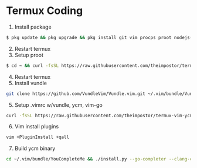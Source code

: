 # Termux Coding

1. Install package
```bash
$ pkg update && pkg upgrade && pkg install git vim procps proot​ nodejs-lts python golang build-essential cmake patch curl
```
2. Restart termux
3. Setup proot
```bash
$ cd ~ && curl -fsSL https://raw.githubusercontent.com/theimpostor/termux-vim-ycm/master/bashrc.patch | patch
```
4. Restart termux
5. Install vundle
```bash
git clone https://github.com/VundleVim/Vundle.vim.git ~/.vim/bundle/Vundle.vim
```
5. Setup .vimrc w/vundle, ycm, vim-go
```bash
curl -fsSL https://raw.githubusercontent.com/theimpostor/termux-vim-ycm/master/vundle.vimrc >> ~/.vimrc
```
6. Vim install plugins
```bash
vim +PluginInstall +qall
```
7. Build ycm binary
```bash
cd ~/.vim/bundle/YouCompleteMe && ./install.py --go-completer --clang-completer --system-libclang
```
